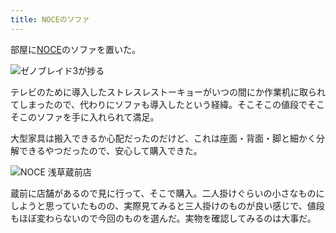 ```yaml
---
title: NOCEのソファ
---
```

部屋に[NOCE](https://www.noce.co.jp/)のソファを置いた。

![](https://lh3.googleusercontent.com/nkhWrYUJZfX8HIXliFNn8C7r7xWZo1lOj8I_jvrheXmktQmYoLrbd_HyhcciAaDhL0gugLJCTn_C2Nmecd9QrJvKl7UL7v-xJ54w_qMoIXQ2zDOSewoBbu-BSVdwlh5WMjtx-YLfykxM4urfx486Z5w "ゼノブレイド3が捗る")

テレビのために導入したストレスレストーキョーがいつの間にか作業机に取られてしまったので、代わりにソファも導入したという経緯。そこそこの値段でそこそこのソファを手に入れられて満足。

大型家具は搬入できるか心配だったのだけど、これは座面・背面・脚と細かく分解できるやつだったので、安心して購入できた。

![](https://lh3.googleusercontent.com/Qjg46_N6gLoaF0l9IrIjq2DRmgLKAqogtxPrZfWN3EEIY-EycOu1UVuy7krxKBMeS5a4SsTuYgb_SAEjogry4mxa_j8NfBvUQsrajkDhmnwfvSfwjXSAhVW7DUsX1x5HbYbaZ9uK5RW4nfKy_597wRY "NOCE 浅草蔵前店")

蔵前に店舗があるので見に行って、そこで購入。二人掛けぐらいの小さなものにしようと思っていたものの、実際見てみると三人掛けのものが良い感じで、値段もほぼ変わらないので今回のものを選んだ。実物を確認してみるのは大事だ。
